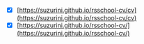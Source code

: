 - [x] [https://suzurini.github.io/rsschool-cv/cv](https://suzurini.github.io/rsschool-cv/cv)
- [x] [https://suzurini.github.io/rsschool-cv/](https://suzurini.github.io/rsschool-cv/)
